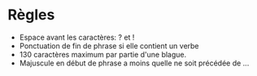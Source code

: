 # Règles

- Espace avant les caractères: ? et !
- Ponctuation de fin de phrase si elle contient un verbe
- 130 caractères maximum par partie d'une blague.
- Majuscule en début de phrase a moins quelle ne soit précédée de ...
